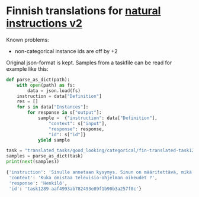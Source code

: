 # Finnish translations for [natural instructions v2](https://github.com/allenai/natural-instructions)

Known problems:
* non-categorical instance ids are off by +2


Original json-format is kept. Samples from a taskfile can be read for example like this:


```python
def parse_as_dict(path):
    with open(path) as fs:
        data = json.load(fs)
    instruction = data["Definition"]
    res = []
    for s in data["Instances"]:
        for response in s["output"]:
            sample =  {"instruction": data["Definition"], 
                "context": s["input"], 
                "response": response, 
                "id": s["id"]}
            yield sample

task = "translated_tasks/good_looking/categorical/fin-translated-task1289_trec_classification.json"
samples = parse_as_dict(task)
print(next(samples))

```
```bash
{'instruction': 'Sinulle annetaan kysymys. Sinun on määritettävä, mikä luokka kuvaa kysymystä paremmin. Kysymys kuuluu kuvausluokkaan, jos siinä kysytään kuvauksesta ja abstrakteista käsitteistä. Entiteettikysymykset koskevat entiteettejä, kuten eläimiä, värejä, urheilulajeja jne. Lyhennekysymykset kysyvät lyhenteistä ja lyhennetyistä ilmauksista. Ihmisiä, henkilön kuvausta ja henkilöiden ryhmää tai organisaatiota koskevat kysymykset luokitellaan luokkaan Ihminen. Määräkysymykset koskevat numeerisia arvoja ja sijaintikysymykset sijainteja, kaupunkeja ja maita. Vastaus saa olla pituudeltaan yhden sanan. Vastaa "Kuvaus", "Entiteetti", "Lyhenne", "Henkilö", "Määrä" tai "Sijainti".',
 'context': 'Kuka omistaa televisio-ohjelman oikeudet ?',
 'response': 'Henkilö',
 'id': 'task1289-aaf4993ab782493e89f1b90b3a257f0c'}
 ```
